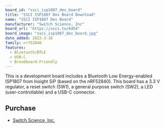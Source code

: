```yaml
---
board_id: "ssci_isp1807_dev_board"
title: "SSCI ISP1807 Dev Board Download"
name: "SSCI ISP1807 Dev Board"
manufacturer: "Switch Science, Inc"
board_url: "https://ssci.to/6454"
board_image: "ssci_isp1807_dev_board.jpg"
date_added: 2022-3-16
family: nrf52840
features:
  - Bluetooth/BTLE
  - USB-C
  - Breadboard-Friendly
---
```


This is a development board includes a Bluetooth Low Energy-enabled ISP1807 from Insight SiP (based on the nRF52840). This board has a 3.3 V regulator, a reset switch (SW1), a general purpose switch (SW2), a LED (user-controllable) and a USB-C connector.

## Purchase
* [Switch Science, Inc.](https://ssci.to/6454)
